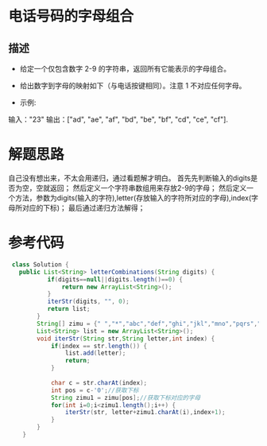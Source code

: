 # 电话号码的字母组合
## 描述
- 给定一个仅包含数字 2-9 的字符串，返回所有它能表示的字母组合。

- 给出数字到字母的映射如下（与电话按键相同）。注意 1 不对应任何字母。


- 示例:

输入："23"
输出：["ad", "ae", "af", "bd", "be", "bf", "cd", "ce", "cf"].



# 解题思路
自己没有想出来，不太会用递归，通过看题解才明白。
首先先判断输入的digits是否为空，空就返回；
然后定义一个字符串数组用来存放2-9的字母；
然后定义一个方法，参数为digits(输入的字符),letter(存放输入的字符所对应的字母),index(字母所对应的下标)；
最后通过递归方法解得；

# 参考代码
```java
 class Solution {
   public List<String> letterCombinations(String digits) {
	       if(digits==null||digits.length()==0) {
	    	   return new ArrayList<String>();
	       }
	       iterStr(digits, "", 0);
	       return list;
	    }
	    String[] zimu = {" ","*","abc","def","ghi","jkl","mno","pqrs","tuv","wxyz"};	        
	    List<String> list = new ArrayList<String>();
	    void iterStr(String str,String letter,int index) {
	    	if(index == str.length()) {
	    		list.add(letter);
	    		return;
	    	}
	    	
	    	char c = str.charAt(index);
	    	int pos = c-'0';//获取下标
	    	String zimu1 = zimu[pos];//获取下标对应的字母
	    	for(int i=0;i<zimu1.length();i++) {
	    		iterStr(str, letter+zimu1.charAt(i),index+1);
	    	}
	    }
	}
```
